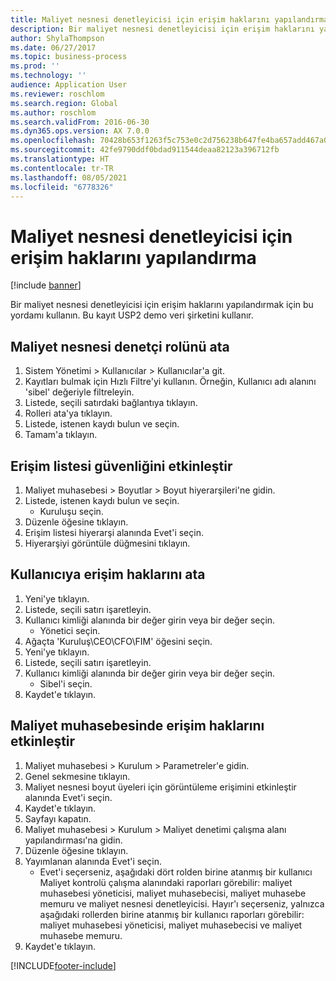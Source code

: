```yaml
---
title: Maliyet nesnesi denetleyicisi için erişim haklarını yapılandırma
description: Bir maliyet nesnesi denetleyicisi için erişim haklarını yapılandırmak için bu yordamı kullanın.
author: ShylaThompson
ms.date: 06/27/2017
ms.topic: business-process
ms.prod: ''
ms.technology: ''
audience: Application User
ms.reviewer: roschlom
ms.search.region: Global
ms.author: roschlom
ms.search.validFrom: 2016-06-30
ms.dyn365.ops.version: AX 7.0.0
ms.openlocfilehash: 70428b653f1263f5c753e0c2d756238b647fe4ba657add467a0142369bbbdd8b
ms.sourcegitcommit: 42fe9790ddf0bdad911544deaa82123a396712fb
ms.translationtype: HT
ms.contentlocale: tr-TR
ms.lasthandoff: 08/05/2021
ms.locfileid: "6778326"
---
```

# <a name="configure-access-rights-for-a-cost-object-controller"></a>Maliyet nesnesi denetleyicisi için erişim haklarını yapılandırma

[!include [banner](../../includes/banner.md)]

Bir maliyet nesnesi denetleyicisi için erişim haklarını yapılandırmak için bu yordamı kullanın. Bu kayıt USP2 demo veri şirketini kullanır.


## <a name="assign-the-cost-object-controller-role"></a>Maliyet nesnesi denetçi rolünü ata
1. Sistem Yönetimi > Kullanıcılar > Kullanıcılar'a git.
2. Kayıtları bulmak için Hızlı Filtre'yi kullanın. Örneğin, Kullanıcı adı alanını 'sibel' değeriyle filtreleyin.
3. Listede, seçili satırdaki bağlantıya tıklayın.
4. Rolleri ata'ya tıklayın.
5. Listede, istenen kaydı bulun ve seçin.
6. Tamam'a tıklayın.

## <a name="enable-access-list-security"></a>Erişim listesi güvenliğini etkinleştir
1. Maliyet muhasebesi > Boyutlar > Boyut hiyerarşileri'ne gidin.
2. Listede, istenen kaydı bulun ve seçin.
    * Kuruluşu seçin.  
3. Düzenle öğesine tıklayın.
4. Erişim listesi hiyerarşi alanında Evet'i seçin.
5. Hiyerarşiyi görüntüle düğmesini tıklayın.

## <a name="assign-access-rights-to-user"></a>Kullanıcıya erişim haklarını ata
1. Yeni'ye tıklayın.
2. Listede, seçili satırı işaretleyin.
3. Kullanıcı kimliği alanında bir değer girin veya bir değer seçin.
    * Yönetici seçin.  
4. Ağaçta 'Kuruluş\CEO\CFO\FIM' öğesini seçin.
5. Yeni'ye tıklayın.
6. Listede, seçili satırı işaretleyin.
7. Kullanıcı kimliği alanında bir değer girin veya bir değer seçin.
    * Sibel'i seçin.  
8. Kaydet'e tıklayın.

## <a name="enable-access-rights-in-cost-accounting"></a>Maliyet muhasebesinde erişim haklarını etkinleştir
1. Maliyet muhasebesi > Kurulum > Parametreler'e gidin.
2. Genel sekmesine tıklayın.
3. Maliyet nesnesi boyut üyeleri için görüntüleme erişimini etkinleştir alanında Evet'i seçin.
4. Kaydet'e tıklayın.
5. Sayfayı kapatın.
6. Maliyet muhasebesi > Kurulum > Maliyet denetimi çalışma alanı yapılandırması'na gidin.
7. Düzenle öğesine tıklayın.
8. Yayımlanan alanında Evet'i seçin.
    * Evet'i seçerseniz, aşağıdaki dört rolden birine atanmış bir kullanıcı Maliyet kontrolü çalışma alanındaki raporları görebilir: maliyet muhasebesi yöneticisi, maliyet muhasebecisi, maliyet muhasebe memuru ve maliyet nesnesi denetleyicisi. Hayır'ı seçerseniz, yalnızca aşağıdaki rollerden birine atanmış bir kullanıcı raporları görebilir: maliyet muhasebesi yöneticisi, maliyet muhasebecisi ve maliyet muhasebe memuru.    
9. Kaydet'e tıklayın.



[!INCLUDE[footer-include](../../../includes/footer-banner.md)]